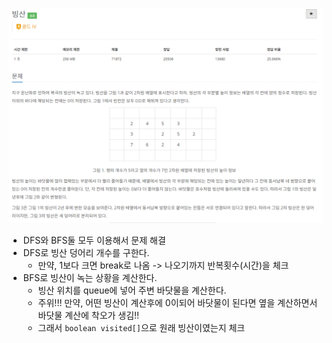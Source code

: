 ![img.png](../_image/빙산.png)
- DFS와 BFS둘 모두 이용해서 문제 해결
- DFS로 빙산 덩어리 개수를 구한다.
  - 만약, 1보다 크면 break로 나옴 -> 나오기까지 반복횟수(시간)을 체크
- BFS로 빙산이 녹는 상황을 계산한다.
  - 빙산 위치를 queue에 넣어 주변 바닷물을 계산한다.
  - 주위!!! 만약, 어떤 빙산이 계산후에 0이되어 바닷물이 된다면 옆을 계산하면서 바닷물 계산에 착오가 생김!!
  - 그래서 `boolean visited[]`으로 원래 빙산이였는지 체크